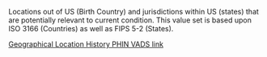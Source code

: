 Locations out of US (Birth Country) and jurisdictions within US (states) that are potentially relevant to current condition. This value set is based upon ISO 3166 (Countries) as well as FIPS 5-2 (States). 

[Geographical Location History PHIN VADS link](http://phinvads.cdc.gov/vads/ViewValueSet.action?oid=2.16.840.1.114222.4.11.3201)
